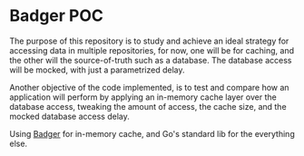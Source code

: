 # Badger POC

The purpose of this repository is to study and achieve an ideal strategy for accessing data in multiple repositories, for now, one will be for caching, and the other will the source-of-truth such as a database. The database access will be mocked, with just a parametrized delay. 

Another objective of the code implemented, is to test and compare how an application will perform by applying an in-memory cache layer over the database access, tweaking the amount of access, the cache size, and the mocked database access delay.

Using [Badger](https://github.com/dgraph-io/badger) for in-memory cache, and Go's standard lib for the everything else.